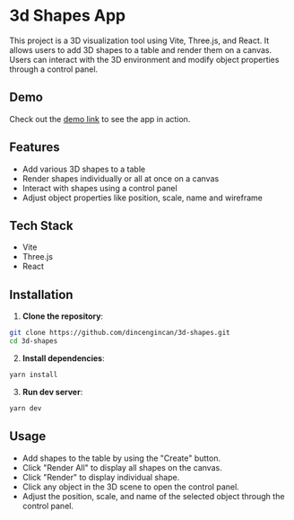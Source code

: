 # 3d Shapes App

This project is a 3D visualization tool using Vite, Three.js, and React. It allows users to add 3D shapes to a table and render them on a canvas. Users can interact with the 3D environment and modify object properties through a control panel.

## Demo

Check out the [demo link](https://dincengincan.github.io/3d-shapes/) to see the app in action.

## Features

- Add various 3D shapes to a table
- Render shapes individually or all at once on a canvas
- Interact with shapes using a control panel
- Adjust object properties like position, scale, name and wireframe

## Tech Stack

- Vite
- Three.js
- React

## Installation

1. **Clone the repository**:

```bash
git clone https://github.com/dincengincan/3d-shapes.git
cd 3d-shapes
```

2. **Install dependencies**:

```bash
yarn install
```

3. **Run dev server**:

```bash
yarn dev
```

## Usage

- Add shapes to the table by using the "Create" button.
- Click "Render All" to display all shapes on the canvas.
- Click "Render" to display individual shape.
- Click any object in the 3D scene to open the control panel.
- Adjust the position, scale, and name of the selected object through the control panel.
